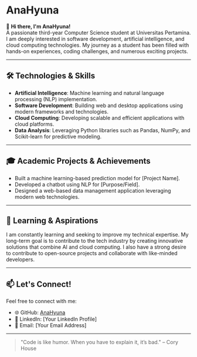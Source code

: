 # AnaHyuna

👋 **Hi there, I'm AnaHyuna!**  
A passionate third-year Computer Science student at Universitas Pertamina. I am deeply interested in software development, artificial intelligence, and cloud computing technologies. My journey as a student has been filled with hands-on experiences, coding challenges, and numerous exciting projects.

---

## 🛠️ Technologies & Skills

- **Artificial Intelligence**: Machine learning and natural language processing (NLP) implementation.
- **Software Development**: Building web and desktop applications using modern frameworks and technologies.
- **Cloud Computing**: Developing scalable and efficient applications with cloud platforms.
- **Data Analysis**: Leveraging Python libraries such as Pandas, NumPy, and Scikit-learn for predictive modeling.

---

## 🎓 Academic Projects & Achievements

- Built a machine learning-based prediction model for [Project Name].
- Developed a chatbot using NLP for [Purpose/Field].
- Designed a web-based data management application leveraging modern web technologies.

---

## 🌱 Learning & Aspirations

I am constantly learning and seeking to improve my technical expertise. My long-term goal is to contribute to the tech industry by creating innovative solutions that combine AI and cloud computing. I also have a strong desire to contribute to open-source projects and collaborate with like-minded developers.

---

## 📫 Let's Connect!

Feel free to connect with me:  
- 🌐 GitHub: [AnaHyuna](https://github.com/AnaHyuna)  
- 💼 LinkedIn: [Your LinkedIn Profile]  
- 📧 Email: [Your Email Address]  

---

> "Code is like humor. When you have to explain it, it’s bad." – Cory House
